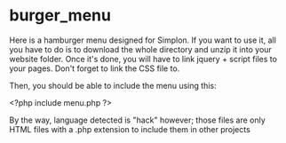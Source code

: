 # burger_menu

Here is a hamburger menu designed for Simplon.
If you want to use it, all you have to do is to download the whole directory and unzip it into your website folder. Once it's done, you will have to link jquery + script files to your pages.
Don't forget to link the CSS file to.

Then, you should be able to include the menu using this:

\<?php include menu.php ?>

By the way, language detected is "hack" however; those files are only HTML files with a .php extension to include them in other projects
